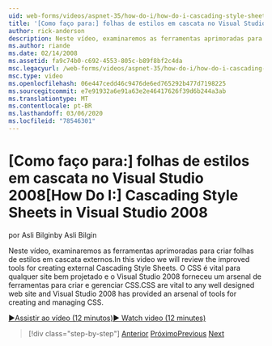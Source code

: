 ```yaml
---
uid: web-forms/videos/aspnet-35/how-do-i/how-do-i-cascading-style-sheets-in-visual-studio-2008
title: '[Como faço para:] folhas de estilos em cascata no Visual Studio 2008 | Microsoft Docs'
author: rick-anderson
description: Neste vídeo, examinaremos as ferramentas aprimoradas para criar folhas de estilos em cascata externos. O CSS é vital para qualquer site bem projetado e para o Visual Studio 2...
ms.author: riande
ms.date: 02/14/2008
ms.assetid: fa9c74b0-c692-4553-805c-b89f8bf2c4da
msc.legacyurl: /web-forms/videos/aspnet-35/how-do-i/how-do-i-cascading-style-sheets-in-visual-studio-2008
msc.type: video
ms.openlocfilehash: 06e447cedd46c9476de6ed765292b477d7198225
ms.sourcegitcommit: e7e91932a6e91a63e2e46417626f39d6b244a3ab
ms.translationtype: MT
ms.contentlocale: pt-BR
ms.lasthandoff: 03/06/2020
ms.locfileid: "78546301"
---
```

# <a name="how-do-i-cascading-style-sheets-in-visual-studio-2008"></a><span data-ttu-id="85527-104">[Como faço para:] folhas de estilos em cascata no Visual Studio 2008</span><span class="sxs-lookup"><span data-stu-id="85527-104">[How Do I:] Cascading Style Sheets in Visual Studio 2008</span></span>

<span data-ttu-id="85527-105">por Asli Bilgin</span><span class="sxs-lookup"><span data-stu-id="85527-105">by Asli Bilgin</span></span>

<span data-ttu-id="85527-106">Neste vídeo, examinaremos as ferramentas aprimoradas para criar folhas de estilos em cascata externos.</span><span class="sxs-lookup"><span data-stu-id="85527-106">In this video we will review the improved tools for creating external Cascading Style Sheets.</span></span> <span data-ttu-id="85527-107">O CSS é vital para qualquer site bem projetado e o Visual Studio 2008 forneceu um arsenal de ferramentas para criar e gerenciar CSS.</span><span class="sxs-lookup"><span data-stu-id="85527-107">CSS are vital to any well designed web site and Visual Studio 2008 has provided an arsenal of tools for creating and managing CSS.</span></span>

[<span data-ttu-id="85527-108">&#9654;Assistir ao vídeo (12 minutos)</span><span class="sxs-lookup"><span data-stu-id="85527-108">&#9654; Watch video (12 minutes)</span></span>](https://channel9.msdn.com/Blogs/ASP-NET-Site-Videos/how-do-i-cascading-style-sheets-in-visual-studio-2008)

> [!div class="step-by-step"]
> <span data-ttu-id="85527-109">[Anterior](how-do-i-create-nested-master-page-in-visual-studio-2008.md)
> [Próximo](how-do-i-working-with-visual-studio-2008-net-framework.md)</span><span class="sxs-lookup"><span data-stu-id="85527-109">[Previous](how-do-i-create-nested-master-page-in-visual-studio-2008.md)
[Next](how-do-i-working-with-visual-studio-2008-net-framework.md)</span></span>
